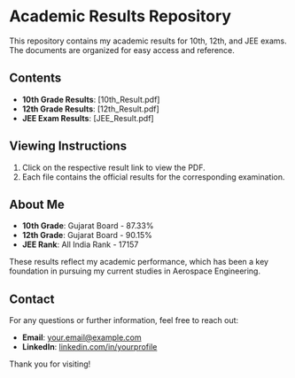 # Academic Results Repository

This repository contains my academic results for 10th, 12th, and JEE exams. The documents are organized for easy access and reference.

## Contents

- **10th Grade Results**: [10th_Result.pdf]
- **12th Grade Results**: [12th_Result.pdf]
- **JEE Exam Results**: [JEE_Result.pdf]

## Viewing Instructions

1. Click on the respective result link to view the PDF.
2. Each file contains the official results for the corresponding examination.

## About Me

- **10th Grade**: Gujarat Board - 87.33%
- **12th Grade**: Gujarat Board - 90.15%
- **JEE Rank**: All India Rank - 17157

These results reflect my academic performance, which has been a key foundation in pursuing my current studies in Aerospace Engineering.

## Contact

For any questions or further information, feel free to reach out:

- **Email**: [your.email@example.com](mailto:your.email@example.com)
- **LinkedIn**: [linkedin.com/in/yourprofile](https://linkedin.com/in/yourprofile)

Thank you for visiting!
